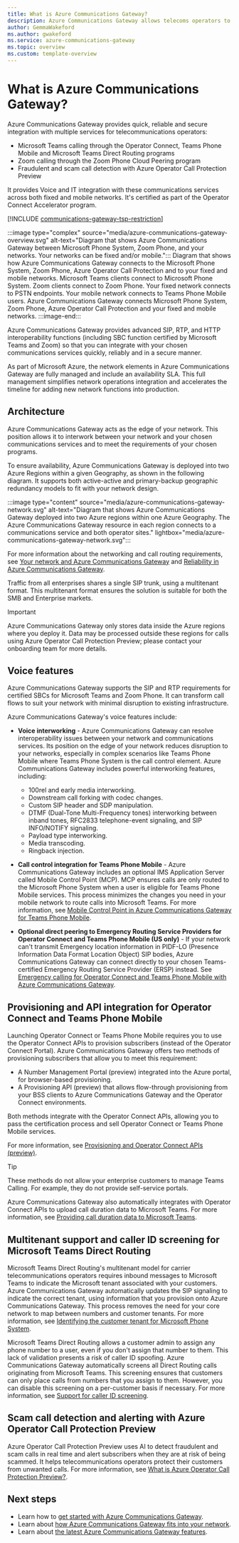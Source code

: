 ```yaml
---
title: What is Azure Communications Gateway?
description: Azure Communications Gateway allows telecoms operators to interoperate with Operator Connect, Teams Phone Mobile, Microsoft Teams Direct Routing, and Zoom Phone.
author: GemmaWakeford
ms.author: gwakeford
ms.service: azure-communications-gateway
ms.topic: overview
ms.custom: template-overview
---
```


# What is Azure Communications Gateway?

Azure Communications Gateway provides quick, reliable and secure integration with multiple services for telecommunications operators:

- Microsoft Teams calling through the Operator Connect, Teams Phone Mobile and Microsoft Teams Direct Routing programs
- Zoom calling through the Zoom Phone Cloud Peering program
- Fraudulent and scam call detection with Azure Operator Call Protection Preview

It provides Voice and IT integration with these communications services across both fixed and mobile networks. It's certified as part of the Operator Connect Accelerator program.

[!INCLUDE [communications-gateway-tsp-restriction](includes/communications-gateway-tsp-restriction.md)]

:::image type="complex" source="media/azure-communications-gateway-overview.svg" alt-text="Diagram that shows Azure Communications Gateway between Microsoft Phone System, Zoom Phone, and your networks. Your networks can be fixed and/or mobile.":::
    Diagram that shows how Azure Communications Gateway connects to the Microsoft Phone System, Zoom Phone, Azure Operator Call Protection and to your fixed and mobile networks. Microsoft Teams clients connect to Microsoft Phone System. Zoom clients connect to Zoom Phone. Your fixed network connects to PSTN endpoints. Your mobile network connects to Teams Phone Mobile users. Azure Communications Gateway connects Microsoft Phone System, Zoom Phone, Azure Operator Call Protection and your fixed and mobile networks.
:::image-end:::

Azure Communications Gateway provides advanced SIP, RTP, and HTTP interoperability functions (including SBC function certified by Microsoft Teams and Zoom) so that you can integrate with your chosen communications services quickly, reliably and in a secure manner.

As part of Microsoft Azure, the network elements in Azure Communications Gateway are fully managed and include an availability SLA. This full management simplifies network operations integration and accelerates the timeline for adding new network functions into production.

## Architecture

Azure Communications Gateway acts as the edge of your network. This position allows it to interwork between your network and your chosen communications services and to meet the requirements of your chosen programs.

To ensure availability, Azure Communications Gateway is deployed into two Azure Regions within a given Geography, as shown in the following diagram. It supports both active-active and primary-backup geographic redundancy models to fit with your network design.

:::image type="content" source="media/azure-communications-gateway-network.svg" alt-text="Diagram that shows Azure Communications Gateway deployed into two Azure regions within one Azure Geography. The Azure Communications Gateway resource in each region connects to a communications service and both operator sites." lightbox="media/azure-communications-gateway-network.svg":::

For more information about the networking and call routing requirements, see [Your network and Azure Communications Gateway](role-in-network.md#network-requirements) and [Reliability in Azure Communications Gateway](reliability-communications-gateway.md).

Traffic from all enterprises shares a single SIP trunk, using a multitenant format. This multitenant format ensures the solution is suitable for both the SMB and Enterprise markets.

> [!IMPORTANT]
> Azure Communications Gateway only stores data inside the Azure regions where you deploy it.
> Data may be processed outside these regions for calls using Azure Operator Call Protection Preview; please contact your onboarding team for more details.

## Voice features

Azure Communications Gateway supports the SIP and RTP requirements for certified SBCs for Microsoft Teams and Zoom Phone. It can transform call flows to suit your network with minimal disruption to existing infrastructure.

Azure Communications Gateway's voice features include:

- **Voice interworking** - Azure Communications Gateway can resolve interoperability issues between your network and communications services. Its position on the edge of your network reduces disruption to your networks, especially in complex scenarios like Teams Phone Mobile where Teams Phone System is the call control element. Azure Communications Gateway includes powerful interworking features, including:

  - 100rel and early media interworking.
  - Downstream call forking with codec changes.
  - Custom SIP header and SDP manipulation.
  - DTMF (Dual-Tone Multi-Frequency tones) interworking between inband tones, RFC2833 telephone-event signaling, and SIP INFO/NOTIFY signaling.
  - Payload type interworking.
  - Media transcoding.
  - Ringback injection.

- **Call control integration for Teams Phone Mobile** - Azure Communications Gateway includes an optional IMS Application Server called Mobile Control Point (MCP). MCP ensures calls are only routed to the Microsoft Phone System when a user is eligible for Teams Phone Mobile services. This process minimizes the changes you need in your mobile network to route calls into Microsoft Teams. For more information, see [Mobile Control Point in Azure Communications Gateway for Teams Phone Mobile](mobile-control-point.md).
- **Optional direct peering to Emergency Routing Service Providers for Operator Connect and Teams Phone Mobile (US only)** - If your network can't transmit Emergency location information in PIDF-LO (Presence Information Data Format Location Object) SIP bodies, Azure Communications Gateway can connect directly to your chosen Teams-certified Emergency Routing Service Provider (ERSP) instead. See [Emergency calling for Operator Connect and Teams Phone Mobile with Azure Communications Gateway](emergency-calls-operator-connect.md).

## Provisioning and API integration for Operator Connect and Teams Phone Mobile

Launching Operator Connect or Teams Phone Mobile requires you to use the Operator Connect APIs to provision subscribers (instead of the Operator Connect Portal). Azure Communications Gateway offers two methods of provisioning subscribers that allow you to meet this requirement:

- A Number Management Portal (preview) integrated into the Azure portal, for browser-based provisioning.
- A Provisioning API (preview) that allows flow-through provisioning from your BSS clients to Azure Communications Gateway and the Operator Connect environments.

Both methods integrate with the Operator Connect APIs, allowing you to pass the certification process and sell Operator Connect or Teams Phone Mobile services.

For more information, see [Provisioning and Operator Connect APIs (preview)](interoperability-operator-connect.md#provisioning-and-operator-connect-apis).

> [!TIP]
> These methods do not allow your enterprise customers to manage Teams Calling. For example, they do not provide self-service portals.

Azure Communications Gateway also automatically integrates with Operator Connect APIs to upload call duration data to Microsoft Teams. For more information, see [Providing call duration data to Microsoft Teams](interoperability-operator-connect.md#providing-call-duration-data-to-microsoft-teams).

## Multitenant support and caller ID screening for Microsoft Teams Direct Routing

Microsoft Teams Direct Routing's multitenant model for carrier telecommunications operators requires inbound messages to Microsoft Teams to indicate the Microsoft tenant associated with your customers. Azure Communications Gateway automatically updates the SIP signaling to indicate  the correct tenant, using information that you provision onto Azure Communications Gateway. This process removes the need for your core network to map between numbers and customer tenants. For more information, see [Identifying the customer tenant for Microsoft Phone System](interoperability-teams-direct-routing.md#identifying-the-customer-tenant-for-microsoft-phone-system).

Microsoft Teams Direct Routing allows a customer admin to assign any phone number to a user, even if you don't assign that number to them. This lack of validation presents a risk of caller ID spoofing. Azure Communications Gateway automatically screens all Direct Routing calls originating from Microsoft Teams. This screening ensures that customers can only place calls from numbers that you assign to them. However, you can disable this screening on a per-customer basis if necessary. For more information, see [Support for caller ID screening](interoperability-teams-direct-routing.md#support-for-caller-id-screening).

## Scam call detection and alerting with Azure Operator Call Protection Preview

Azure Operator Call Protection Preview uses AI to detect fraudulent and scam calls in real time and alert subscribers when they are at risk of being scammed. It helps telecommunications operators protect their customers from unwanted calls. For more information, see [What is Azure Operator Call Protection Preview?](../operator-call-protection/overview.md?toc=/azure/communications-gateway/toc.json&bc=/azure/communications-gateway/breadcrumb/toc.json).

## Next steps

- Learn how to [get started with Azure Communications Gateway](get-started.md).
- Learn about [how Azure Communications Gateway fits into your network](role-in-network.md).
- Learn about [the latest Azure Communications Gateway features](whats-new.md).
